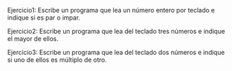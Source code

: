 Ejercicio1: Escribe un programa que lea un número entero por teclado e indique si es par o impar.

Ejercicio2: Escribe un programa que lea del teclado tres números e indique el mayor de ellos.

Ejercicio3: Escribe un programa que lea del teclado dos números e indique si uno de ellos es múltiplo de otro.
